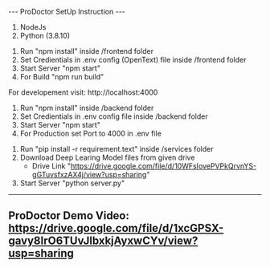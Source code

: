--- ProDoctor SetUp Instruction ---

<!-- Needed Modules -->
1. NodeJs
2. Python (3.8.10)

<!-- ReactJs Frontend Setup -->
1. Run "npm install" inside /frontend folder
2. Set Credientials in .env config (OpenText) file inside /frontend folder
3. Start Server "npm start"
4. For Build "npm run build"

For developement visit: http://localhost:4000

<!-- Backend Setup -->
1. Run "npm install" inside /backend folder
2. Set Credientials in .env config file inside /backend folder
3. Start Server "npm start"
4. For Production set Port to 4000 in .env file

<!-- Python Services Setup -->
1. Run "pip install -r requirement.text" inside /services folder
2. Download Deep Learing Model files from given drive 
   - Drive Link "https://drive.google.com/file/d/10WFsIovePVPkQrvnYS-gGTuvsfxzAX4j/view?usp=sharing"
3. Start Server "python server.py"


----------------------
ProDoctor Demo Video: https://drive.google.com/file/d/1xcGPSX-gavy8IrO6TUvJlbxkjAyxwCYv/view?usp=sharing
----------------------